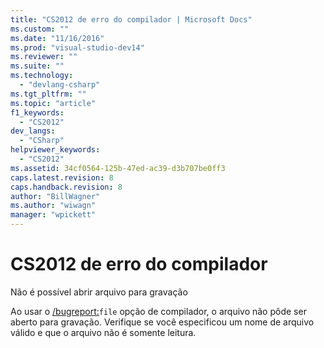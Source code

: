 ```yaml
---
title: "CS2012 de erro do compilador | Microsoft Docs"
ms.custom: ""
ms.date: "11/16/2016"
ms.prod: "visual-studio-dev14"
ms.reviewer: ""
ms.suite: ""
ms.technology: 
  - "devlang-csharp"
ms.tgt_pltfrm: ""
ms.topic: "article"
f1_keywords: 
  - "CS2012"
dev_langs: 
  - "CSharp"
helpviewer_keywords: 
  - "CS2012"
ms.assetid: 34cf0564-125b-47ed-ac39-d3b707be0ff3
caps.latest.revision: 8
caps.handback.revision: 8
author: "BillWagner"
ms.author: "wiwagn"
manager: "wpickett"
---
```

# CS2012 de erro do compilador
Não é possível abrir arquivo para gravação  
  
 Ao usar o [\/bugreport:](../../csharp/language-reference/compiler-options/bugreport-compiler-option.md)`file` opção de compilador, o arquivo não pôde ser aberto para gravação. Verifique se você especificou um nome de arquivo válido e que o arquivo não é somente leitura.